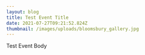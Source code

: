 ```yaml
---
layout: blog
title: Test Event Title
date: 2021-07-27T09:21:52.824Z
thumbnail: /images/uploads/bloomsbury_gallery.jpg
---
```

Test Event Body